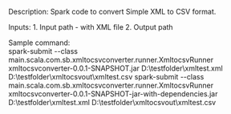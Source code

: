 Description: 
				Spark code to convert Simple XML to CSV format.

Inputs: 
				1. Input path - with XML file
        		2. Output path
        
Sample command:        
				spark-submit --class main.scala.com.sb.xmltocsvconverter.runner.XmltocsvRunner xmltocsvconverter-0.0.1-SNAPSHOT.jar D:\\testfolder\\xmltest.xml D:\\testfolder\\xmltocsvout\\xmltest.csv
				spark-submit --class main.scala.com.sb.xmltocsvconverter.runner.XmltocsvRunner xmltocsvconverter-0.0.1-SNAPSHOT-jar-with-dependencies.jar D:\\testfolder\\xmltest.xml D:\\testfolder\\xmltocsvout\\xmltest.csv